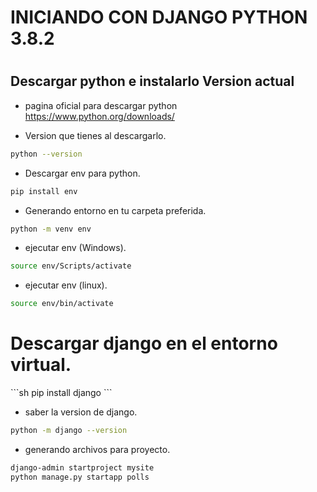 # INICIANDO CON DJANGO PYTHON 3.8.2

# <h2>Descargar python e instalarlo Version actual </h2>

- pagina oficial para descargar python
https://www.python.org/downloads/

- Version que tienes al descargarlo.
```sh
python --version
```

- Descargar env para python.
```sh
pip install env
```

- Generando entorno en tu carpeta preferida.
```sh
python -m venv env
```

- ejecutar env (Windows).
```sh
source env/Scripts/activate
```

- ejecutar env (linux).
```sh
source env/bin/activate
```


<h1> Descargar django en el entorno virtual.</h1>
```sh
pip install django
```

- saber la version de django.
```sh
python -m django --version
```

- generando archivos para proyecto.
```sh
django-admin startproject mysite
python manage.py startapp polls
```
